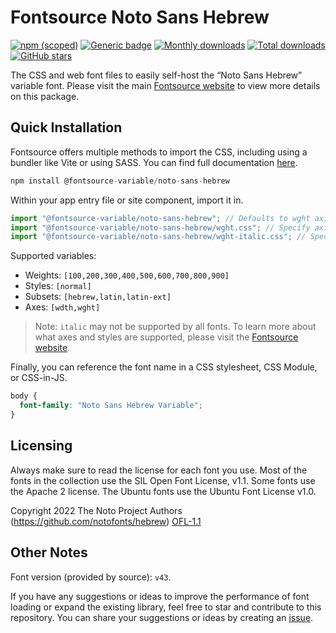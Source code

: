 # Fontsource Noto Sans Hebrew

[![npm (scoped)](https://img.shields.io/npm/v/@fontsource-variable/noto-sans-hebrew?color=brightgreen)](https://www.npmjs.com/package/@fontsource-variable/noto-sans-hebrew) [![Generic badge](https://img.shields.io/badge/fontsource-passing-brightgreen)](https://github.com/fontsource/fontsource) [![Monthly downloads](https://badgen.net/npm/dm/@fontsource-variable/noto-sans-hebrew)](https://github.com/fontsource/fontsource) [![Total downloads](https://badgen.net/npm/dt/@fontsource-variable/noto-sans-hebrew)](https://github.com/fontsource/fontsource) [![GitHub stars](https://img.shields.io/github/stars/fontsource/fontsource.svg?style=social&label=Star)](https://github.com/fontsource/fontsource/stargazers)

The CSS and web font files to easily self-host the “Noto Sans Hebrew” variable font. Please visit the main [Fontsource website](https://fontsource.org/fonts/noto-sans-hebrew) to view more details on this package.

## Quick Installation

Fontsource offers multiple methods to import the CSS, including using a bundler like Vite or using SASS. You can find full documentation [here](https://fontsource.org/docs/getting-started/introduction).

```javascript
npm install @fontsource-variable/noto-sans-hebrew
```

Within your app entry file or site component, import it in.

```javascript
import "@fontsource-variable/noto-sans-hebrew"; // Defaults to wght axis
import "@fontsource-variable/noto-sans-hebrew/wght.css"; // Specify axis
import "@fontsource-variable/noto-sans-hebrew/wght-italic.css"; // Specify axis and style
```

Supported variables:
- Weights: `[100,200,300,400,500,600,700,800,900]`
- Styles: `[normal]`
- Subsets: `[hebrew,latin,latin-ext]`
- Axes: `[wdth,wght]`

> Note: `italic` may not be supported by all fonts. To learn more about what axes and styles are supported, please visit the [Fontsource website](https://fontsource.org/fonts/noto-sans-hebrew).

Finally, you can reference the font name in a CSS stylesheet, CSS Module, or CSS-in-JS.

```css
body {
  font-family: "Noto Sans Hebrew Variable";
}
```

## Licensing
Always make sure to read the license for each font you use. Most of the fonts in the collection use the SIL Open Font License, v1.1. Some fonts use the Apache 2 license. The Ubuntu fonts use the Ubuntu Font License v1.0.

Copyright 2022 The Noto Project Authors (https://github.com/notofonts/hebrew)
[OFL-1.1](http://scripts.sil.org/OFL)

## Other Notes
Font version (provided by source): `v43`.

If you have any suggestions or ideas to improve the performance of font loading or expand the existing library, feel free to star and contribute to this repository. You can share your suggestions or ideas by creating an [issue](https://github.com/fontsource/fontsource/issues).